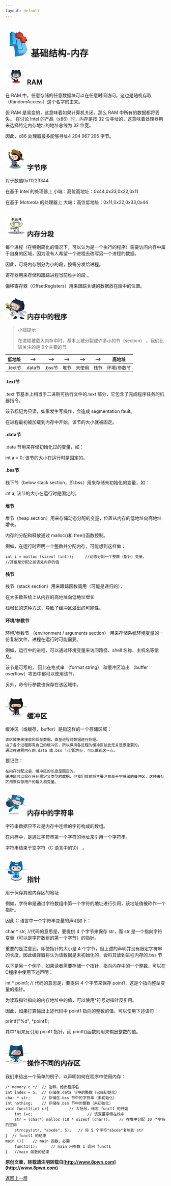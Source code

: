 ```yaml
---
layout: default
---
```

# ![](../img/hj.jpg)基础结构-内存

## ![](../img/github7.png)RAM

在 RAM 中，任意存储的任意数据块可以在任意时间访问，这也是随机存取（RandomAccess）这个名字的由来。

但 RAM 是易变的，这意味着如果计算机关闭，那么 RAM 中所有的数据都将丢失。
在讨论 Intel 的产品（x86）时，内存是按 32 位寻址的，这意味着处理器用来选择特定内存地址的地址总线为 32 位宽。

因此，x86 处理器最多能够寻址4 294 967 295 字节。
## ![](../img/github8.png)字节序
对于数值0x11223344

在基于 Intel 的处理器上           小端：高位高地址：0x44,0x33,0x22,0x11

在基于 Motorola 的处理器上   大端：高位低地址：0x11,0x22,0x33,0x44
## ![](../img/github9.png)内存分段
每个进程（在特别简化的情况下，可以认为是一个执行的程序）需要访问内存中属于自身的区域，因为没有人希望一个进程去改写另一个进程的数据。

因此，可将内存划分为小的段，按需分发给进程。

寄存器用来存储和跟踪进程当前维护的段 。

偏移寄存器（OffsetRegisters）用来跟踪关键的数据放在段中的位置。
## ![](../img/github10.png)内存中的程序
>小贱提示：
>
>在进程被载入内存中时，基本上被分裂成许多小的节（section） 。我们比较关注的是 6个主要的节

| 低地址  |   ——>      |    ——>      |    ——>    |     ——>     | ——>       |   高地址    |
| ------- | ------- | ------ | ---- | ------ | ---- | ----------- |
| .text节 | .data节 | .bss节 | 堆节 | 未使用 | 栈节 | 环境/参数节 |

#### .text节
.text 节基本上相当于二进制可执行文件的.text 部分，它包含了完成程序任务的机器指令。

该节标记为只读，如果发生写操作，会造成 segmentation fault。

在进程最初被加载到内存中开始，该节的大小就被固定。
#### .data节
.data 节用来存储初始化过的变量，如：

int a = 0;
该节的大小在运行时是固定的。
#### .bss节
栈下节（below stack section，即.bss）用来存储未初始化的变量，如：

int a;
该节的大小在运行时是固定的。
#### 堆节
堆节（heap section）用来存储动态分配的变量，位置从内存的低地址向高地址增长。

内存的分配和释放通过 malloc()和 free()函数控制。

例如，在运行时声明一个整数并分配内存，可能想到这样做：
```
int i = malloc (sizeof (int));     //动态分配一个整数（指针）变量，
//其值是分配之前该处内存的值
```
#### 栈节
栈节（stack section）用来跟踪函数调用（可能是递归的），

在大多数系统上从内存的高地址向低地址增长

栈增长的这种方式，导致了缓冲区溢出的可能性。
#### 环境/参数节
环境/参数节 （environment / arguments section） 用来存储系统环境变量的一份复制文件，进程在运行时可能需要。

例如，运行中的进程，可以通过环境变量来访问路径、shell 名称、主机名等信息。

该节是可写的， 因此在格式串 （format string） 和缓冲区溢出 （buffer overflow）攻击中都可以使用该节。

另外，命令行参数也保存在该区域中。

## ![](../img/github11.png)缓冲区
缓冲区（或缓存，buffer）是指这样的一个存储区域：
```
该区域用来接收和保存数据，直至进程对数据进行处理。
由于各个进程都有自己的缓冲区，所以保持各进程的缓冲区彼此无关是很重要的。
通过在进程内存的.data 或.bss 节分配内存，可以做到这一点。
```
要记住：
```
在内存分配之后，缓冲区的长度是固定的。
缓冲区可以保存任何预定义类型的数据，但我们目前将主要注意基于字符串的缓冲区，这种缓存区用来保存用户的输入和变量。
```
## ![](../img/github12.png)内存中的字符串
字符串数据只不过是内存中连续的字符构成的数组。

在内存中，是通过字符串第一个字符的地址来引用一个字符串。

字符串结束于空字符（C 语言中的\0） 。
## ![](../img/github13.png)指针
用于保存其他内存区的地址

例如，字符串是通过字符数组中第一个字符的地址进行引用，该地址值被称作一个指针。

因此 C 语言中一个字符串变量的声明如下：

char * str;    //代码的意思是，要提供 4 个字节来保存 str，而 str 是一个指向字符变量（可以是字符数组的第一个字节）的指针。

重要的是注意到，即使指针的大小是 4 个字节，但上述的声明并没有限定字符串的长度，因此编译器将认为该数据是未初始化的，会将其放到进程内存的.bss 节

以下是另一个例子，如果读者需要存储一个指针，指向内存中的一个整数，可以在 C程序中使用下述声明：

int * point1;       // 代码的意思是，要提供 4 个字节来保存 point1，这是个指向整型变量的指针。

为读取指针指向的内存地址中的值，可以使用*符号对指针反引用。

因此，如果打算输出上述代码中 point1 指向的整数的值，可以使用下述语句：

printf("%d", *point1);

其中*用来反引用 point1 指针，而 printf()函数则用来输出整数的值。
## ![](../img/github14.png)操作不同的内存区
我们来给出一个简单的例子，以声明如何在程序中使用内存：
```
/* memory.c */  // 注释，给出程序名
int index = 5;  // 存储在.data 节中的整数（已经初始化）
char * str; 	// 存储在.bss 节中的字符串（未初始化）
int nothing; 	// 存储在.bss 节中的整数（未初始化）
void funct1(int c){ 		// 大括号，标志 funct1 的开始
	int i=c; 						// 该变量存储在栈中
	str = (char*) malloc (10 * sizeof (char));    // 在堆中分配 10 个字符的空间
	strncpy(str, "abcde", 5); 	// 将 5 个字符"abcde"复制到 str
}  // funct1 的结束
main (){  	// main 函数，必需
	funct1(1); 		// main 用参数 1 调用 funct1
} 	//main 函数的结束
```
__原创文章，转载请注明转载自[http://www.8pwn.com](http://www.8pwn.com)__

[返回上一层](./system)
